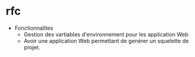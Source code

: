 # rfc

- Fonctionnalites
  - Gestion des vartiables d'environnement pour les application Web
  - Avoir une application Web permettant de genérer un squelette de projet. 
